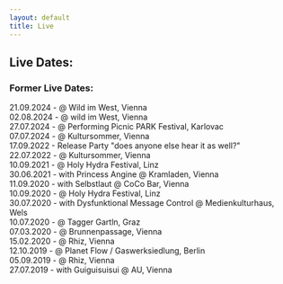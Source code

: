 ```yaml
---
layout: default
title: Live
---
```


## Live Dates:


### Former Live Dates:
21.09.2024 - @ Wild im West, Vienna  
02.08.2024 - @ wild im West, Vienna  
27.07.2024 - @ Performing Picnic PARK Festival, Karlovac  
07.07.2024 - @ Kultursommer, Vienna  
17.09.2022 - Release Party "does anyone else hear it as well?"  
22.07.2022 - @ Kultursommer, Vienna  
10.09.2021 - @ Holy Hydra Festival, Linz  
30.06.2021 - with Princess Angine @ Kramladen, Vienna  
11.09.2020 - with Selbstlaut @ CoCo Bar, Vienna  
10.09.2020 - @ Holy Hydra Festival, Linz  
30.07.2020 - with Dysfunktional Message Control @ Medienkulturhaus, Wels  
10.07.2020 - @ Tagger Gartln, Graz  
07.03.2020 - @ Brunnenpassage, Vienna  
15.02.2020 - @ Rhiz, Vienna  
12.10.2019 - @ Planet Flow / Gaswerksiedlung, Berlin  
05.09.2019 - @ Rhiz, Vienna  
27.07.2019 - with Guiguisuisui @ AU, Vienna  
